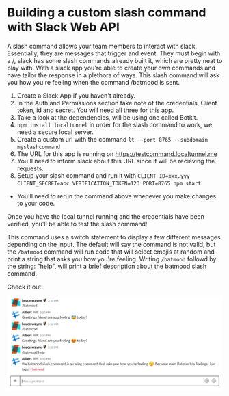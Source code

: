 # Building a custom slash command with Slack Web API

A slash command allows your team members to interact with slack. Essentially, they are messages that trigger and event.
They must begin with a /, slack has some slash commands already built it, which are pretty neat to play with. With a
slack app you're able to create your own commands and have tailor the response in a plethora of ways. This slash command
will ask you how you're feeling when the command /batmood is sent. 

1. Create a Slack App if you haven't already. 
2. In the Auth and Permissions section take note of the credentials, Client token, id and secret. You will need all three for this app. 
3. Take a look at the dependencies, will be using one called Botkit. 
4. `npm install localtunnel` in order for the slash command to work, we need a secure local server. 
5. Create a custom url with the command `lt --port 8765 --subdomain myslashcommand`
6. The URL for this app is running on https://testcommand.localtunnel.me
7. You'll need to inform slack about this URL since it will be recieving the requests. 
8. Setup your slash command and run it with 
`CLIENT_ID=xxx.yyy CLIENT_SECRET=abc VERIFICATION_TOKEN=123 PORT=8765 npm start`
* You'll need to rerun the command above whenever you make changes to your code. 

Once  you have the local tunnel running and the credentials have been verified, you'll be able to test the slash command!

This command uses a switch statement to display a few different messages depending on the input. 
The default will say the command is not valid, but the `/batmood` command will run code that will select emojis at 
random and print a string that asks you how you're feeling. Writing `/batmood` followd by the string: "help", will print a brief description about the batmood slash command. 

Check it out: 

![Alt text](/imgs/sample.png?raw=true)

